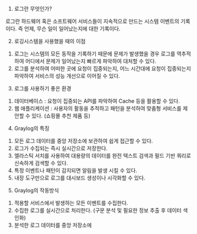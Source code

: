 
1. 로그란 무엇인가?

로그란 하드웨어 혹은 소프트웨어 서비스들이 지속적으로 만드는 시스템 이벤트의 기록이다.
즉 언제, 무슨 일이 일어났는지에 대한 기록이다.

2. 로깅시스템을 사용했을 때의 이점

1) 로그는 시스템의 모든 동작을 기록하기 때문에 문제가 발생했을 경우 로그를 역추적하여 어디에서 문제가 일어났는지 빠르게 파악하여 대처할 수 있다.
2) 로그를 분석하여 어떠한 곳에 요청이 집중되는지, 어느 시간대에 요청이 집중되는지 파악하여 서비스의 성능 개선으로 이어질 수 있다.

3. 로그를 사용하기 좋은 환경

1) 데이터베이스 : 요청이 집중되는 API를 파악하여 Cache 등을 활용할 수 있다.
2) 웹 애플리케이션 : 사용자의 활동을 추적하고 패턴을 분석하여 맞춤형 서비스를 제안할 수 있다. (쇼핑몰 추천 제품 등)

4. Graylog의 특징

1) 모든 로그 데이터를 중앙 저장소에 보관하여 쉽게 접근할 수 있다.
2) 로그가 수집되는 즉시 실시간으로 저장한다.
3) 엘라스틱 서치를 사용하여 대용량의 데이터를 완전 텍스트 검색과 필드 기반 쿼리로 신속하게 검색할 수 있다.
4) 특정 이벤트나 패턴이 감지되면 알림을 발생 시킬 수 있다.
5) 내장 도구만으로 로그를 대시보드 생성이나 시각화할 수 있다.

5. Graylog의 작동방식

1) 적용할 서비스에서 발생하는 모든 이벤트를 수집한다.
2) 수집한 로그를 실시간으로 처리한다. (구문 분석 및 필요한 정보 추출 후 데이터 색인화)
3) 분석한 로그 데이터를 중앙 저장소에